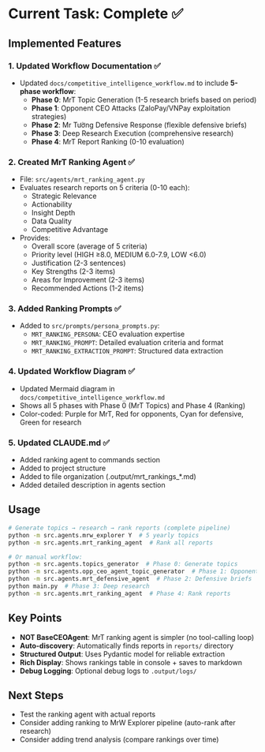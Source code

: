 # Current Task: Complete ✅

## Implemented Features

### 1. Updated Workflow Documentation ✅
- Updated `docs/competitive_intelligence_workflow.md` to include **5-phase workflow**:
  - **Phase 0**: MrT Topic Generation (1-5 research briefs based on period)
  - **Phase 1**: Opponent CEO Attacks (ZaloPay/VNPay exploitation strategies)
  - **Phase 2**: Mr Tường Defensive Response (flexible defensive briefs)
  - **Phase 3**: Deep Research Execution (comprehensive research)
  - **Phase 4**: MrT Report Ranking (0-10 evaluation)

### 2. Created MrT Ranking Agent ✅
- File: `src/agents/mrt_ranking_agent.py`
- Evaluates research reports on 5 criteria (0-10 each):
  - Strategic Relevance
  - Actionability
  - Insight Depth
  - Data Quality
  - Competitive Advantage
- Provides:
  - Overall score (average of 5 criteria)
  - Priority level (HIGH ≥8.0, MEDIUM 6.0-7.9, LOW <6.0)
  - Justification (2-3 sentences)
  - Key Strengths (2-3 items)
  - Areas for Improvement (2-3 items)
  - Recommended Actions (1-2 items)

### 3. Added Ranking Prompts ✅
- Added to `src/prompts/persona_prompts.py`:
  - `MRT_RANKING_PERSONA`: CEO evaluation expertise
  - `MRT_RANKING_PROMPT`: Detailed evaluation criteria and format
  - `MRT_RANKING_EXTRACTION_PROMPT`: Structured data extraction

### 4. Updated Workflow Diagram ✅
- Updated Mermaid diagram in `docs/competitive_intelligence_workflow.md`
- Shows all 5 phases with Phase 0 (MrT Topics) and Phase 4 (Ranking)
- Color-coded: Purple for MrT, Red for opponents, Cyan for defensive, Green for research

### 5. Updated CLAUDE.md ✅
- Added ranking agent to commands section
- Added to project structure
- Added to file organization (.output/mrt_rankings_*.md)
- Added detailed description in agents section

## Usage

```bash
# Generate topics → research → rank reports (complete pipeline)
python -m src.agents.mrw_explorer Y  # 5 yearly topics
python -m src.agents.mrt_ranking_agent  # Rank all reports

# Or manual workflow:
python -m src.agents.topics_generator  # Phase 0: Generate topics
python -m src.agents.opp_ceo_agent_topic_generator  # Phase 1: Opponent attacks
python -m src.agents.mrt_defensive_agent  # Phase 2: Defensive briefs
python main.py  # Phase 3: Deep research
python -m src.agents.mrt_ranking_agent  # Phase 4: Rank reports
```

## Key Points

- **NOT BaseCEOAgent**: MrT ranking agent is simpler (no tool-calling loop)
- **Auto-discovery**: Automatically finds reports in `reports/` directory
- **Structured Output**: Uses Pydantic model for reliable extraction
- **Rich Display**: Shows rankings table in console + saves to markdown
- **Debug Logging**: Optional debug logs to `.output/logs/`

## Next Steps

- Test the ranking agent with actual reports
- Consider adding ranking to MrW Explorer pipeline (auto-rank after research)
- Consider adding trend analysis (compare rankings over time)
